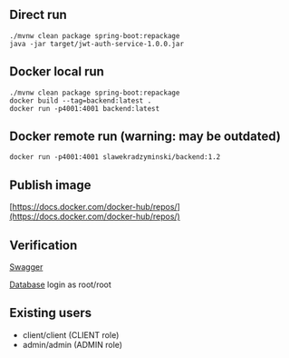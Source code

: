 ## Direct run

```commandline
./mvnw clean package spring-boot:repackage
java -jar target/jwt-auth-service-1.0.0.jar
```

## Docker local run

```commandline
./mvnw clean package spring-boot:repackage
docker build --tag=backend:latest .
docker run -p4001:4001 backend:latest
```

## Docker remote run (warning: may be outdated)

```commandline
docker run -p4001:4001 slawekradzyminski/backend:1.2
```

## Publish image

[https://docs.docker.com/docker-hub/repos/](https://docs.docker.com/docker-hub/repos/)

## Verification

[Swagger](http://localhost:4001/swagger-ui.html)

[Database](http://localhost:4001/h2-console) login as root/root

## Existing users

- client/client (CLIENT role)
- admin/admin (ADMIN role)
